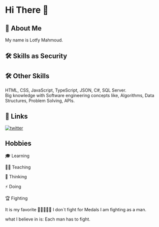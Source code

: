 # Hi There 👋

## 🚀 About Me
My name is Lotfy Mahmoud.


## 🛠 Skills as Security 

## 🛠 Other Skills
HTML, CSS, JavaScript, TypeScript, JSON, C#, SQL Server.<br>
Big knowledge with Software engineering concepts like, Algorithms, Data Structures, Problem Solving, APIs.

## 🔗 Links
[![twitter](https://img.shields.io/badge/twitter-1DA1F2?style=for-the-badge&logo=twitter&logoColor=white)](https://twitter.com/LotfyMahmoudYa)


## Hobbies

🎓 Learning 

👨‍🎓 Teaching

🤔 Thinking

⚡️ Doing

🏆 Fighting

It is my favorite 🥇🥇🥇🥇🥇
I don`t fight for Medals I am fighting as a man.

what I believe in is:
Each man has to fight.
